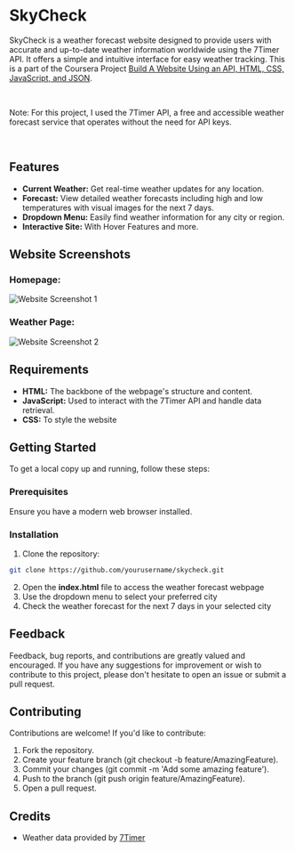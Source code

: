 # SkyCheck

SkyCheck is a weather forecast website designed to provide users with accurate and up-to-date weather information worldwide using the 7Timer API. It offers a simple and intuitive interface for easy weather tracking. 
This is a part of the Coursera Project [Build A Website Using an API, HTML, CSS, JavaScript, and JSON](https://www.coursera.org/projects/showcase-build-a-website-api-html-javascript-json).

<br>

Note: For this project, I used the 7Timer API, a free and accessible weather forecast service that operates without the need for API keys.

<br>

## Features

- **Current Weather:** Get real-time weather updates for any location.
- **Forecast:** View detailed weather forecasts including high and low temperatures with visual images for the next 7 days.
- **Dropdown Menu:** Easily find weather information for any city or region.
- **Interactive Site:** With Hover Features and more.

## Website Screenshots
### Homepage:
![Website Screenshot 1](https://github.com/user-attachments/assets/d1791c2b-ae0f-444e-a7ab-3cca000d3e9e)

### Weather Page:
![Website Screenshot 2](https://github.com/user-attachments/assets/12dc076b-ffd4-4766-a579-e0bd4aab0aa9)

## Requirements
- **HTML:** The backbone of the webpage's structure and content.
- **JavaScript:** Used to interact with the 7Timer API and handle data retrieval.
- **CSS:** To style the website

## Getting Started

To get a local copy up and running, follow these steps:

### Prerequisites

Ensure you have a modern web browser installed.

### Installation

1. Clone the repository:

```bash
git clone https://github.com/yourusername/skycheck.git
```
2. Open the **index.html** file to access the weather forecast webpage
3. Use the dropdown menu to select your preferred city
4. Check the weather forecast for the next 7 days in your selected city

## Feedback
Feedback, bug reports, and contributions are greatly valued and encouraged. If you have any suggestions for improvement or wish to contribute to this project, please don't hesitate to open an issue or submit a pull request.

## Contributing
Contributions are welcome! If you'd like to contribute:

1. Fork the repository.
2. Create your feature branch (git checkout -b feature/AmazingFeature).
3. Commit your changes (git commit -m 'Add some amazing feature').
4. Push to the branch (git push origin feature/AmazingFeature).
5. Open a pull request.

## Credits
- Weather data provided by [7Timer](https://www.7timer.info/doc.php?lang=en#civil)

